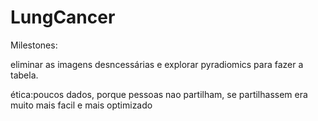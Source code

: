 # LungCancer

Milestones:

eliminar as imagens desncessárias e explorar pyradiomics para fazer a tabela.




ética:poucos dados, porque pessoas nao partilham, se partilhassem era muito mais facil e mais optimizado